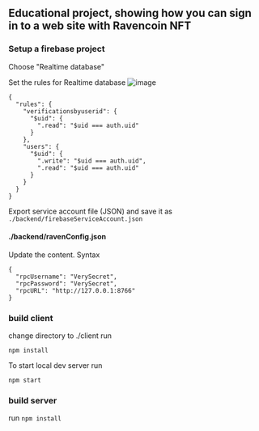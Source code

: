 ## Educational project, showing how you can sign in to a web site with Ravencoin NFT


### Setup a firebase project

Choose "Realtime database"

Set the rules for Realtime database
![image](https://user-images.githubusercontent.com/9694984/151613825-1033b54d-5e81-471c-9176-8de7ac68fa89.png)

```
{
  "rules": {
    "verificationsbyuserid": {
      "$uid": {         
        ".read": "$uid === auth.uid"
      }
    },
    "users": {
      "$uid": {
        ".write": "$uid === auth.uid",
        ".read": "$uid === auth.uid"
      }
    }
  }
}
```
Export service account file (JSON) and save it as 
``` ./backend/firebaseServiceAccount.json ``` 

#### ./backend/ravenConfig.json
Update the content.
Syntax
```
{
  "rpcUsername": "VerySecret",
  "rpcPassword": "VerySecret",
  "rpcURL": "http://127.0.0.1:8766"
}

```

### build client


change directory to ./client
run 

```npm install```

To start local dev server run

```npm start```


### build server
run
```npm install```
